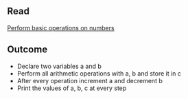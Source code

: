 ## Read
[Perform basic operations on numbers](https://docs.microsoft.com/en-us/learn/modules/csharp-basic-operations/)

## Outcome
- Declare two variables a and b
- Perform all arithmetic operations with a, b and store it in c
- After every operation increment a and decrement b
- Print the values of a, b, c at every step
